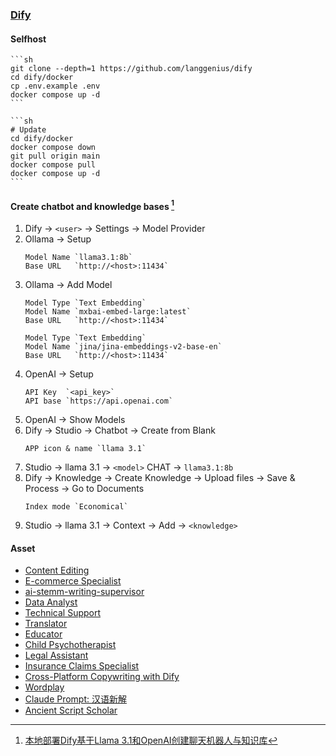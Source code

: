 ### [Dify](https://github.com/langgenius/dify)

#### Selfhost

````{tab} Docker compose [^1]
```sh
git clone --depth=1 https://github.com/langgenius/dify
cd dify/docker
cp .env.example .env
docker compose up -d
```

```sh
# Update
cd dify/docker
docker compose down
git pull origin main
docker compose pull
docker compose up -d
```
````

#### Create chatbot and knowledge bases [^2]

1. Dify → `<user>` → Settings → Model Provider
2. Ollama → Setup
    ```
    Model Name `llama3.1:8b`
    Base URL   `http://<host>:11434`
    ```
3. Ollama → Add Model
    ```
    Model Type `Text Embedding`
    Model Name `mxbai-embed-large:latest`
    Base URL   `http://<host>:11434`
    ```
    ```
    Model Type `Text Embedding`
    Model Name `jina/jina-embeddings-v2-base-en`
    Base URL   `http://<host>:11434`
    ```
4. OpenAI → Setup
    ```
    API Key  `<api_key>`
    API base `https://api.openai.com`
    ```
5. OpenAI → Show Models
6. Dify → Studio → Chatbot → Create from Blank
    ```
    APP icon & name `llama 3.1`
    ```
7. Studio → llama 3.1 → `<model>` CHAT → `llama3.1:8b`
8. Dify → Knowledge → Create Knowledge → Upload files → Save & Process → Go to Documents
    ```
    Index mode `Economical`
    ```
9. Studio → llama 3.1 → Context → Add → `<knowledge>`

#### Asset

- [Content Editing](https://dify101.com/market/claude-thinking-Content-Editing)
- [E-commerce Specialist](https://dify101.com/market/claude-thinking-E-commerce-Specialist)
- [ai-stemm-writing-supervisor](https://dify101.com/market/ai-stemm-writing-supervisor)
- [Data Analyst](https://dify101.com/market/claude-thinking-Data-Analyst)
- [Technical Support](https://dify101.com/market/claude-thinking-Technical-Support)
- [Translator](https://dify101.com/market/claude-thinking-Translator)
- [Educator](https://dify101.com/market/claude-thinking-Educator)
- [Child Psychotherapist](https://dify101.com/market/claude-thinking-Child-Psychotherapist)
- [Legal Assistant](https://dify101.com/market/claude-thinking-Legal-Assistant)
- [Insurance Claims Specialist](https://dify101.com/market/claude-thinking-Insurance-Claims-Specialist)
- [Cross-Platform Copywriting with Dify](https://dify101.com/market/url-to-cross-platform-copywriting-with-dify)
- [Wordplay](https://dify101.com/market/wordplay)
- [Claude Prompt: 汉语新解](https://dify101.com/market/hanyuxinjie)
- [Ancient Script Scholar](https://dify101.com/market/claude-thinking-Ancient-Script-Scholar)

[^1]: [Deploy with Docker Compose](https://docs.dify.ai/getting-started/install-self-hosted/docker-compose)
[^2]: [本地部署Dify基于Llama 3.1和OpenAI创建聊天机器人与知识库](https://dify101.com/market/marketing-copy-clone-machine)